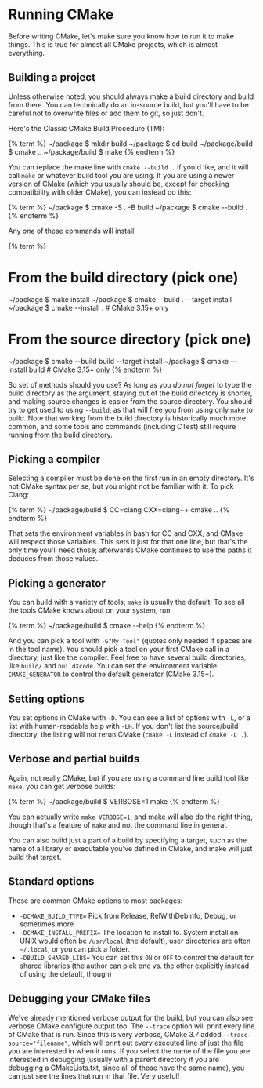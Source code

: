 # Running CMake

Before writing CMake, let's make sure you know how to run it to make things. This is true for almost all CMake projects, which is almost everything.

## Building a project
Unless otherwise noted, you should always make a build directory and build from there. You can technically do an in-source build, but you'll have to be careful not to overwrite files or add them to git, so just don't.

Here's the Classic CMake Build Procedure (TM):

{% term %}
~/package $ mkdir build
~/package $ cd build
~/package/build $ cmake ..
~/package/build $ make
{% endterm %}

You can replace the make line with `cmake --build .` if you'd like, and it will call `make` or whatever build tool you are using. If you are using a newer version of CMake (which you usually should be, except for checking compatibility with older CMake), you can instead do this:

{% term %}
~/package $ cmake -S . -B build
~/package $ cmake --build .
{% endterm %}

Any *one* of these commands will install:

{% term %}
# From the build directory (pick one)
~/package $ make install
~/package $ cmake --build . --target install
~/package $ cmake --install . # CMake 3.15+ only

# From the source directory (pick one)
~/package $ cmake --build build --target install
~/package $ cmake --install build # CMake 3.15+ only
{% endterm %}

So set of methods should you use? As long as you *do not forget* to type the build directory as the argument, staying out of the build directory is shorter, and making source changes is easier from the source directory. You should try to get used to using `--build`, as that will free you from using only `make` to build. Note that working from the build directory is historically much more common, and some tools and commands (including CTest) still require running from the build directory.

## Picking a compiler

Selecting a compiler must be done on the first run in an empty directory. It's not CMake syntax per se, but you might not be familiar with it. To pick Clang:

{% term %}
~/package/build $ CC=clang CXX=clang++ cmake ..
{% endterm %}

That sets the environment variables in bash for CC and CXX, and CMake will respect those variables. This sets it just for that one line, but that's the only time you'll need those; afterwards CMake continues to use the paths it deduces from those values.

## Picking a generator

You can build with a variety of tools; `make` is usually the default. To see all the tools CMake knows about on your system, run

{% term %}
~/package/build $ cmake --help
{% endterm %}

And you can pick a tool with `-G"My Tool"` (quotes only needed if spaces are in the tool name). You should pick a tool on your first CMake call in a directory, just like the compiler. Feel free to have several build directories, like `build/` and `buildXcode`.
You can set the environment variable `CMAKE_GENERATOR` to control the default generator (CMake 3.15+).

## Setting options

You set options in CMake with `-D`. You can see a list of options with `-L`, or a list with human-readable help with `-LH`. If you don't list the source/build directory, the listing will not rerun CMake (`cmake -L` instead of `cmake -L .`).

## Verbose and partial builds

Again, not really CMake, but if you are using a command line build tool like `make`, you can get verbose builds:

{% term %}
~/package/build $ VERBOSE=1 make
{% endterm %}

You can actually write `make VERBOSE=1`, and make will also do the right thing, though that's a feature of `make` and not the command line in general.

You can also build just a part of a build by specifying a target, such as the name of a library or executable you've defined in CMake, and make will just build that target.

## Standard options

These are common CMake options to most packages:

* `-DCMAKE_BUILD_TYPE=` Pick from Release, RelWithDebInfo, Debug, or sometimes more.
* `-DCMAKE_INSTALL_PREFIX=` The location to install to. System install on UNIX would often be `/usr/local` (the default), user directories are often `~/.local`, or you can pick a folder.
* `-DBUILD_SHARED_LIBS=` You can set this `ON` or `OFF` to control the default for shared libraries (the author can pick one vs. the other explicitly instead of using the default, though)

## Debugging your CMake files

We've already mentioned verbose output for the build, but you can also see verbose CMake configure output too. The `--trace` option will print every line of CMake that is run. Since this is very verbose, CMake 3.7 added `--trace-source="filename"`, which will print out every executed line of just the file you are interested in when it runs. If you select the name of the file you are interested in debugging (usually with a parent directory if you are debugging a CMakeLists.txt, since all of those have the same name), you can just see the lines that run in that file. Very useful!

